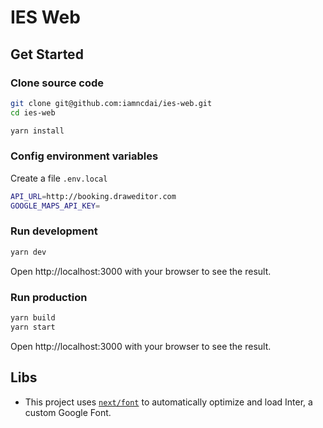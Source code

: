 # IES Web

## Get Started

### Clone source code

```bash
git clone git@github.com:iamncdai/ies-web.git
cd ies-web

yarn install
```

### Config environment variables

Create a file `.env.local`

```bash
API_URL=http://booking.draweditor.com
GOOGLE_MAPS_API_KEY=
```

### Run development

```bash
yarn dev
```

Open http://localhost:3000 with your browser to see the result.

### Run production

```bash
yarn build
yarn start
```

Open http://localhost:3000 with your browser to see the result.

## Libs
- This project uses [`next/font`](https://nextjs.org/docs/basic-features/font-optimization) to automatically optimize and load Inter, a custom Google Font.
